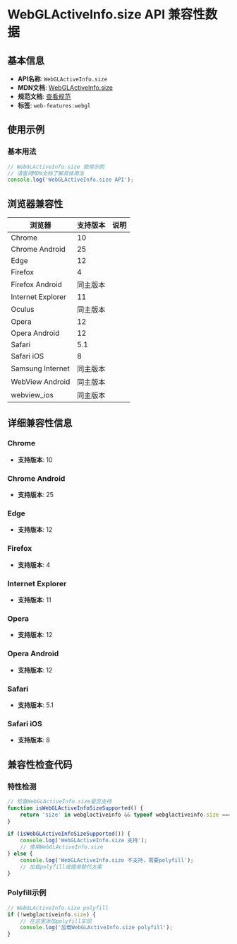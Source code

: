 # WebGLActiveInfo.size API 兼容性数据

## 基本信息

- **API名称**: `WebGLActiveInfo.size`
- **MDN文档**: [WebGLActiveInfo.size](https://developer.mozilla.org/docs/Web/API/WebGLActiveInfo/size)
- **规范文档**: [查看规范](https://registry.khronos.org/webgl/specs/latest/1.0/#DOM-WebGLActiveInfo-size)
- **标签**: `web-features:webgl`

## 使用示例

### 基本用法

```javascript
// WebGLActiveInfo.size 使用示例
// 请查阅MDN文档了解具体用法
console.log('WebGLActiveInfo.size API');
```

## 浏览器兼容性

| 浏览器 | 支持版本 | 说明 |
|--------|----------|------|
| Chrome | 10 |  |
| Chrome Android | 25 |  |
| Edge | 12 |  |
| Firefox | 4 |  |
| Firefox Android | 同主版本 |  |
| Internet Explorer | 11 |  |
| Oculus | 同主版本 |  |
| Opera | 12 |  |
| Opera Android | 12 |  |
| Safari | 5.1 |  |
| Safari iOS | 8 |  |
| Samsung Internet | 同主版本 |  |
| WebView Android | 同主版本 |  |
| webview_ios | 同主版本 |  |

## 详细兼容性信息

### Chrome

- **支持版本**: 10

### Chrome Android

- **支持版本**: 25

### Edge

- **支持版本**: 12

### Firefox

- **支持版本**: 4

### Internet Explorer

- **支持版本**: 11

### Opera

- **支持版本**: 12

### Opera Android

- **支持版本**: 12

### Safari

- **支持版本**: 5.1

### Safari iOS

- **支持版本**: 8

## 兼容性检查代码

### 特性检测

```javascript
// 检查WebGLActiveInfo.size是否支持
function isWebGLActiveInfoSizeSupported() {
    return 'size' in webglactiveinfo && typeof webglactiveinfo.size === 'function';
}

if (isWebGLActiveInfoSizeSupported()) {
    console.log('WebGLActiveInfo.size 支持');
    // 使用WebGLActiveInfo.size
} else {
    console.log('WebGLActiveInfo.size 不支持，需要polyfill');
    // 加载polyfill或使用替代方案
}
```

### Polyfill示例

```javascript
// WebGLActiveInfo.size polyfill
if (!webglactiveinfo.size) {
    // 在这里添加polyfill实现
    console.log('加载WebGLActiveInfo.size polyfill');
}
```

